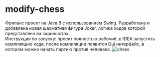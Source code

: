 # modify-chess  
Фриланс проект на Java 8 с использованием Swing. Разработана и добавлена новая шахматная фигура Joker, логика ходов которой представлена на скриншотах.  
Инструкция по запуску: проект полностью рабочий, в IDEA запустить комплияцию кода, после компиляции появится Gui интерфейс, в котором можно начать партию против человека.
![chess](https://user-images.githubusercontent.com/104698713/189500608-a2300a58-1fca-44da-9181-723f6ae2f569.png)
